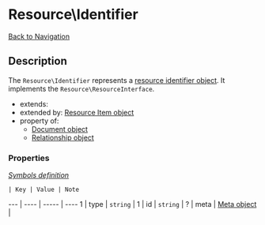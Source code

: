 # Resource\Identifier
[Back to Navigation](README.md)

## Description

The `Resource\Identifier` represents a [resource identifier object](http://jsonapi.org/format/#document-resource-identifier-objects). It implements the `Resource\ResourceInterface`.

- extends:
- extended by: [Resource Item object](objects-resource-item.md)
- property of:
  - [Document object](objects-document.md)
  - [Relationship object](objects-relationship.md)

### Properties

_[Symbols definition](objects-introduction.md#symbols)_

    | Key | Value | Note
--- | ---- | ----- | ----
1 | type | `string` |
1 | id | `string` |
? | meta | [Meta object](objects-meta.md) |
